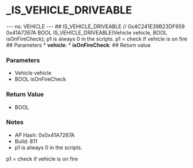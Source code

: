# _IS_VEHICLE_DRIVEABLE

--- ns: VEHICLE --- ## IS_VEHICLE_DRIVEABLE  // 0x4C241E39B23DF959 0x41A7267A BOOL IS_VEHICLE_DRIVEABLE(Vehicle vehicle, BOOL isOnFireCheck);  p1 is always 0 in the scripts. p1 = check if vehicle is on fire  ## Parameters * **vehicle**: * **isOnFireCheck**:  ## Return value

### Parameters
* Vehicle vehicle
* BOOL isOnFireCheck

### Return Value
* BOOL

### Notes
* AP Hash: 0x0x41A7267A
* Build: 811
* p1 is always 0 in the scripts.

p1 = check if vehicle is on fire

